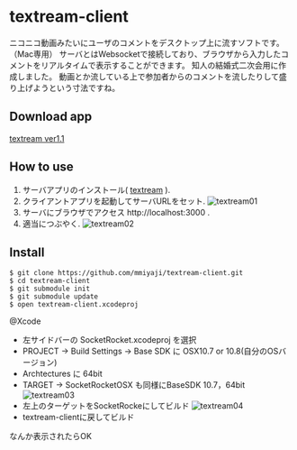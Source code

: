 textream-client
===============
ニコニコ動画みたいにユーザのコメントをデスクトップ上に流すソフトです。（Mac専用）
サーバとはWebsocketで接続しており、ブラウザから入力したコメントをリアルタイムで表示することができます。
知人の結婚式二次会用に作成しました。
動画とか流している上で参加者からのコメントを流したりして盛り上げようという寸法ですね。


Download app
-------
[textream ver1.1](http://m-server.appspot.com/download/textream.app.zip?fid=aghtLXNlcnZlcnIQCxIIUG9zdERhdGEY8bkmDA)

How to use
--------
1. サーバアプリのインストール( [textream](https://github.com/mmiyaji/textream) ).
2. クライアントアプリを起動してサーバURLをセット.
![textream01](http://m-server.appspot.com/download/20130928213210.png?fid=aghtLXNlcnZlcnIQCxIIUG9zdERhdGEYwckmDA)
3. サーバにブラウザでアクセス http://localhost:3000 .
4. 適当につぶやく.
![textream02](http://m-server.appspot.com/download/Screen%20Shot%202013-09-28%20at%209.36.53%20PM.png?fid=aghtLXNlcnZlcnIQCxIIUG9zdERhdGEYkdkmDA)


Install
-------

    $ git clone https://github.com/mmiyaji/textream-client.git
    $ cd textream-client
    $ git submodule init
    $ git submodule update
    $ open textream-client.xcodeproj

@Xcode

- 左サイドバーの SocketRocket.xcodeproj を選択
- PROJECT -> Build Settings -> Base SDK に OSX10.7 or 10.8(自分のOSバージョン)
- Archtectures に 64bit
- TARGET -> SocketRocketOSX も同様にBaseSDK 10.7，64bit
![textream03](http://m-server.appspot.com/download/20130722230715.png?fid=aghtLXNlcnZlcnIQCxIIUG9zdERhdGEY4eslDA)
- 左上のターゲットをSocketRockeにしてビルド
![textream04](http://m-server.appspot.com/download/20130722232042.png?fid=aghtLXNlcnZlcnIQCxIIUG9zdERhdGEYmYMmDA)
- textream-clientに戻してビルド

なんか表示されたらOK
